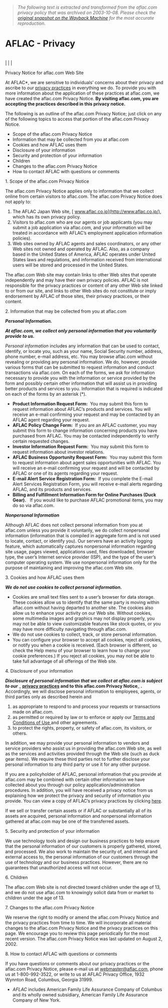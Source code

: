 > *The following text is extracted and transformed from the aflac.com privacy policy that was archived on 2003-10-08. Please check the [original snapshot on the Wayback Machine](https://web.archive.org/web/20031008200524id_/http%3A//www.aflac.com/action_item/privacy_notices.asp) for the most accurate reproduction.*

# AFLAC - Privacy

[](https://web.archive.org/action_item/privacy_notices.asp)  
|  |  |    
  


Privacy Notice for aflac.com Web Site  
  


At AFLAC*, we are sensitive to individuals’ concerns about their privacy and ascribe to our [privacy practices](https://web.archive.org/action_item/privacy2.asp) in everything we do. To provide you with more information about the application of these practices at aflac.com, we have created the aflac.com Privacy Notice. **By visiting aflac.com, you are accepting the practices described in this privacy notice.**

The following is an outline of the aflac.com Privacy Notice; just click on any of the following topics to access that portion of the aflac.com Privacy Notice.

  * Scope of the aflac.com Privacy Notice
  * Information that may be collected from you at aflac.com
  * Cookies and how AFLAC uses them
  * Disclosure of your information
  * Security and protection of your information
  * Children
  * Changes to the aflac.com Privacy Notice
  * How to contact AFLAC with questions or comments



1\. Scope of the aflac.com Privacy Notice 

The aflac.com Privacy Notice applies only to information that we collect online from certain visitors to aflac.com. The aflac.com Privacy Notice does not apply to: 

  1. The AFLAC Japan Web site, [ www.aflac.co.jp](http://www.aflac.co.jp/), which has its own privacy policy. 
  2. Visitors to aflac.com who are our agents or job applicants (you may submit a job application via aflac.com, and your information will be treated in accordance with AFLAC’s employment application information policies).
  3. Web sites owned by AFLAC agents and sales coordinators, or any other Web sites not owned and operated by AFLAC. Also, as a company based in the United States of America, AFLAC operates under United States laws and regulations, and information received from international users will be stored and processed in the United States.



The aflac.com Web site may contain links to other Web sites that operate independently and may have their own privacy policies. AFLAC is not responsible for the privacy practices or content of any other Web site linked to or from our site, and links to other Web sites do not constitute or imply endorsement by AFLAC of those sites, their privacy practices, or their content. 

2\. Information that may be collected from you at aflac.com 

**_Personal Information._**

_**At aflac.com, we collect only personal information that you voluntarily provide to us.**_

_Personal information_ includes any information that can be used to contact, identify, or locate you, such as your name, Social Security number, address, phone number, e-mail address, etc. You may browse aflac.com without revealing or providing any personal information. We do, however, provide various forms that can be submitted to request information and conduct transactions via aflac.com. On each of the forms, we ask for information necessary to provide you with the information or service provided by the form and possibly certain other information that will assist us in providing better products and services to you. Information that is required is indicated on each of the forms by an asterisk (*). 

  * **Product Information Request Form:**  You may submit this form to request information about AFLAC’s products and services. You will receive an e-mail confirming your request and may be contacted by an AFLAC agent regarding your request. 
  * **AFLAC Policy Change Form:**  If you are an AFLAC customer, you may submit this form to change information concerning products you have purchased from AFLAC. You may be contacted independently to verify certain requested changes. 
  * **Investor Information Request Form:**  You may submit this form to request information about investor relations.
  * **AFLAC Business Opportunity Request Form:**  You may submit this form to request information about agent sales opportunities with AFLAC. You will receive an e-mail confirming your request and will be contacted by AFLAC or one of its agents regarding your request.
  * **E-mail Alert Service Registration Form:**  If you complete the E-mail Alert Services Registration Form, you will receive e-mail alerts regarding AFLAC, and its products and services. 
  * **Billing and Fulfillment Information Form for Online Purchases (Duck Gear).**   If you would like to purchase AFLAC promotional items, you may do so via aflac.com.



_**Nonpersonal Information**_

Although AFLAC does not collect personal information from you at aflac.com unless you provide it voluntarily, we do collect nonpersonal information (information that is compiled in aggregate form and is not used to locate, contact, or identify you). Our servers have an activity logging feature, which automatically captures nonpersonal information regarding site usage, pages viewed, applications used, files downloaded, browser type, the user’s Internet service provider (ISP), and the type of the user’s computer operating system. We use nonpersonal information only for the purpose of maintaining and improving the aflac.com Web site.

3\. Cookies and how AFLAC uses them

_**We do not use cookies to collect personal information.**_

  * Cookies are small text files sent to a user’s browser for data storage. These cookies allow us to identify that the same party is moving within aflac.com without having departed to another site. The cookies also allow us to enhance your activity on our Web site. Without cookies, some multimedia images and graphics may not display properly, you may not be able to view customizable features like stock quotes, or you may have more difficulty navigating through aflac.com.
  * We do not use cookies to collect, track, or store personal information. 
  * You can configure your browser to accept all cookies, reject all cookies, or notify you when a cookie is received. (Each browser is different, so check the Help menu of your browser to learn how to change your cookie preferences.) If you reject all cookies, you may not be able to take full advantage of all offerings of the Web site.



4\. Disclosure of your information 

_**Disclosure of personal information that we collect at aflac.com is subject to our**_ _ **[privacy practices](https://web.archive.org/action_item/privacy2.asp) and to this aflac.com Privacy Notice**_ **.** Accordingly, we will disclose personal information to employees, agents, or third parties only as described herein and 

  1. as appropriate to respond to and process your requests or transactions made on aflac.com.
  2. as permitted or required by law or to enforce or apply our [Terms and Conditions of Use ](https://web.archive.org/action_item/legal.asp#terms_conditions)
and other agreements. 
  3. to protect the rights, property, or safety of aflac.com, its visitors, or others.



In addition, we may provide your personal information to vendors and service providers who assist us in providing the aflac.com Web site, as well as the services and activities provided through the Web site (such as duck gear items). We require these third parties not to further disclose your personal information to any third party or use it for any other purpose. 

If you are a policyholder of AFLAC, personal information that you provide at aflac.com may be combined with certain other information we have collected about you through our policy application/administration procedures. In addition, you will have received a privacy notice from us explaining how we protect the privacy and security of information you provide. You can view a copy of AFLAC’s privacy practices by clicking [here](https://web.archive.org/action_item/privacy2.asp). 

If we sell or transfer certain assets or if AFLAC or substantially all of its assets are acquired, personal information and nonpersonal information gathered at aflac.com may be one of the transferred assets. 

5\. Security and protection of your information 

We use technology tools and design our business practices to help ensure that the personal information of our customers is properly gathered, stored, and processed. We also work to maintain the security of, and internal and external access to, the personal information of our customers through the use of technology and our business practices. However, there are no guarantees that unauthorized access will not occur. 

6\. Children 

The aflac.com Web site is not directed toward children under the age of 13, and we do not use aflac.com to knowingly solicit data from or market to children under the age of 13.

7\. Changes to the aflac.com Privacy Notice

We reserve the right to modify or amend the aflac.com Privacy Notice and the privacy practices from time to time. We will incorporate all material changes to the aflac.com Privacy Notice and the privacy practices on this page. We encourage you to review this page periodically for the most recent version. The aflac.com Privacy Notice was last updated on August 2, 2002. 

8\. How to contact AFLAC with questions or comments

If you have questions or comments about our privacy practices or the aflac.com Privacy Notice, please e-mail us at [webmaster@aflac.com](mailto:webmaster@aflac.com), phone us at 1-800-992-3522, or write to us at AFLAC Privacy Office, 1932 Wynnton Road, Columbus, Georgia 31999.

* _AFLAC_ includes American Family Life Assurance Company of Columbus and its wholly owned subsidiary, American Family Life Assurance Company of New York.

  
  
[](https://www.aflac.com/scripts/email_this.asp?pageurl=aflac%2Ecom%2Faction%5Fitem%2Fprivacy%5Fnotices%2Easp)[](https://web.archive.org/scripts/print_this.asp?PageReference=%2Faction%5Fitem%2Fprivacy%5Fnotices%2Easp&PageQuery=)   
  

